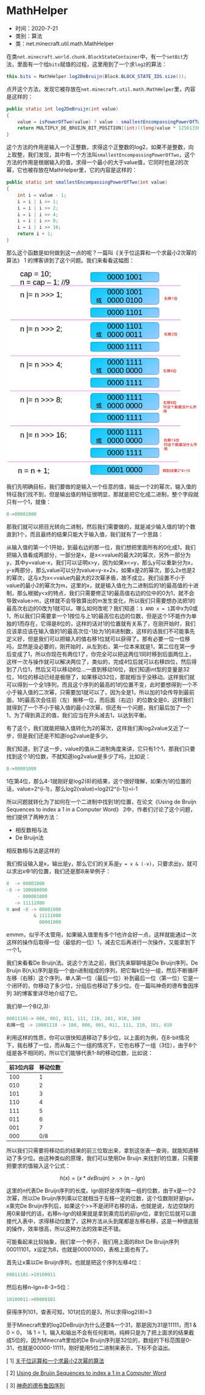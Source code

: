 # MathHelper

* 时间：2020-7-21
* 类别：算法
* 类：net.minecraft.util.math.MathHelper

在类`net.minecraft.world.chunk.BlockStateContainer`中，有一个`setBit`方法，里面有一个给`bits`赋值的过程，这里用到了一个求`log2`的算法：

```java
this.bits = MathHelper.log2DeBruijn(Block.BLOCK_STATE_IDS.size());
```

点开这个方法，发现它被存放在`net.minecraft.util.math.MathHelper`里，内容是这样的：

```java
public static int log2DeBruijn(int value)
{
    value = isPowerOfTwo(value) ? value : smallestEncompassingPowerOfTwo(value);
    return MULTIPLY_DE_BRUIJN_BIT_POSITION[(int)((long)value * 125613361L >> 27) & 31];
}
```

这个方法的作用是输入一个正整数，求得这个正整数的log2，如果不是整数，向上取整，我们发现，其中有一个方法叫`smallestEncompassingPowerOfTwo`，这个方法的作用是根据输入的值，求得一个最小的大于value值，它同时也是2的次幂，它也被存放在MathHelper里，它的内容是这样的：

```java
public static int smallestEncompassingPowerOfTwo(int value)
{
    int i = value - 1;
    i = i | i >> 1;
    i = i | i >> 2;
    i = i | i >> 4;
    i = i | i >> 8;
    i = i | i >> 16;
    return i + 1;
}
```

那么这个函数是如何做到这一点的呢？一篇叫《关于位运算和一个求最小2次幂的算法》 1 的博客讲到了这个问题。我们来看看这幅图：



![&#x83B7;&#x5F97;&#x6700;&#x5C0F;&#x4E8C;&#x6B21;&#x5E42;](../.gitbook/assets/mathhelper-right-shift.jpg)

我们先明确目标，我们要做的是输入一个任意的值，输出一个2的幂次，输入值的特征我们找不到，但是输出值的特征很明显，那就是把它化成二进制，整个字段就只有一个1，就像：

```java
8->00001000
```

那我们就可以把目光转向二进制，然后我们需要做的，就是减少输入值的1的个数直到1个，而且最终的结果只能大于输入值，我们就有了一个思路：

从输入值的第一个1开始，到最右边的那一位，我们想把里面所有的0化成1，我们把输入值看成两部分，一部分是x，是x&lt;=value的最大2的幂次，另外一部分为y，其中y=value-x，我们可以证明x&gt;y，因为如果x&lt;=y，那么y可以重新分为x，y-x两部分，那么value可以分为value=y-x+2x，如果x是2的幂次，那么2x也是2的幂次，这与x为x&lt;=value内最大的2次幂矛盾，故不成立。我们设置不小于value的最小2的幂次为m，这里的x，就是输入值化为二进制后的1的最高值的十进制，那么根据y&lt;x的特点，我们只需要修正1的最高值右边的位中的0为1，就不会导致value&gt;m，这样就不会导致算出的m发生变化，所以我们只需要想办法把1的最高次右边的0改为1就可以。哪么如何改呢？我们知道：`1 AND x = 1`其中x为0或1，所以我们只需要拿一个1按位与上1的最高位右边的位数，但是这个1不能作为单独的1而存在，它得是8位的，这样的话对1的位置就有关系了，在刚开始时，我们应该拿应该在输入值的1的最高次位-1处为1的8进制数，这样的话我们不可能事先定义好，但是我们可以把输入的值右移1位就可以获得了。那有必要一位一位移吗，显然是没必要的，刚开始时，从左到右，第一位本来就是1，第二位在第一步后变成了1，所以你现在有两位1了，你完全可以把这两位1同时移到后面两位上，这样一次与操作就可以解决两位了，类似的，完成4位后就可以右移四位，然后得到了八位1，然后又可以移动8位...一直到移动16位，我们知道int型的变量是32位，16位的移动已经是极限了，如果移动32位，那就相当于没移动。这样我们就可以得到一个全1序列，而且这个序列的最高的1的位置不变，此时要想得到一个不小于输入值的二次幂，只需要加1就可以了，因为全是1，所以加的1会传导到最前面，1的最高次会往前（左）搬移一位，而后面（右边）的位数全是0，这样我们就得到了一个不小于输入值的最小2次幂，但还有一个问题，我们最后加了一个1，为了得到真正的值，我们应当在开头减去1，以达到平衡。

有了这个，我们就能把输入值转化为2的幂次，这样我们离log2value又近了一步，但是我们还是不知道log2value是多少。

我们知道，到了这一步，value的值从二进制角度来讲，它只有1个1，那我们只要找到这个1的位数，不就知道log2value是多少了吗，比如说：

```java
8->00001000
```

1在第4位，那么4-1就刚好是log2\(8\)的结果，这个很好理解，如果i为1的位置的话，value=2^\(i-1\)，那么log2\(value\)=log2\(2^\(i-1\)\)=i-1

所以问题就转化为了如何在一个二进制中找到1的位置，在论文《Using de Bruijn Sequences to index a 1 in a Computer Word》 2中，作者们讨论了这个问题，他们提供了两种方法：

* 相反数相与法
* De Bruijn法

相反数相与法是这样的

我们假设输入是x，输出是y，那么它们的关系是`y = x & (-x)`，只要求出y，就可以求出x中1的位置，我们还是那8来举例子：

```java
8  -> 00001000
-8 -> 100000000
    - 000001000
   -> 11111000
8 and -8 -> 00001000
          & 11111000
            00001000
```

emmm，似乎不太管用，如果输入值里有多个1也许会好一点，这样就能通过一次这样的操作后取得一位（最低的一位）1，减去它后再进行一次操作，又能拿到下一个1。

我们来看看De Bruijn法。说这个方法之前，我们先来聊聊啥是De Bruijn序列，De Bruijn B\(n,k\)序列是指一个由n进制组成的序列，把它每k位分一组，然后不断循环左移（右移）这个序列，单人第一位（最后一位）补到最后一位（第一位）它是一个闭环的，你移动了多少位，分组后也移动了多少位。在一篇叫神奇的德布鲁因序列 3的博客里详尽地介绍了它。

我们举一个B\(2,3\):

```java
00011101-> 000, 001, 011, 111, 110, 101, 010, 100
右移一位 -> 10001110 -> 100, 000, 001, 011, 111, 110, 101, 010
```

利用这样的性质，你可以很快知道移动了多少位，以上面的为例，在8-bit情况下，我右移了一位，而从每三个一组的情况下，它也右移了一组（3位），由于8个组是各不相同的，所以它们能够代表1-8的移动位数，比如说：

| 前3位内容 | 移动位数 |
| :--- | :--- |
| 100 | 1 |
| 010 | 2 |
| 101 | 3 |
| 110 | 4 |
| 111 | 5 |
| 011 | 6 |
| 001 | 7 |
| 000 | 0/8 |

所以我们只需要将移动后的结果的前三位取出来，拿到这张表一查询，就能知道移动了多少位。由这种类似的原理，我们可以使用De Bruijn 来找到1的位置，只需要把要求的值输入这个公式：

$$
h(x)=(x * deBruijn) >> (n -lgn)
$$

这里的n代表De Bruijn序列的长度。lgn刚好是序列每一组的位数，由于x是一个2次幂，所以De Bruijn序列乘以它就相当于左移一定的位数，这个位数刚好是lgx，x乘完De Bruijn序列后，如果这个&gt;&gt;不是闭环右移的话，也就是说，左边空缺的用0来替代的话，右移n-lgn的结果就是拿到乘完后的前lgn位，拿到它后就可以直接代入表中，求得移动位数了，这种方法从头到尾都是左移右移，这是一种很底层的操作，效率很高，所以这种方法的效率还不错。

可能看起来比较抽象，我们拿一个例子，我们用上面的8bit De Bruijn序列00011101，x设定为8，也就是00001000，表格上面也有了。

首先让x乘以De Bruijn序列，也就是把这个序列左移4位：

```java
00011101->10100011
```

然后右移n-lgn=8-3=5位：

```java
10100011->00000101
```

获得序列101，查表可知，101对应的是3，所以求得log2\(8\)=3

至于Minecraft里的log2DeBruijn为什么还要&一个31，那是因为31是11111，而1 & 0 = 0， 1& 1 = 1，输入和输出不会有任何影响，纯粹只是为了把上面求的结果截成5位的，因为Minecraft里给的De Bruijn序列是32位的，数组的下标范围是0-31，也就是00000-11111，刚好能用5位二进制来表示，下标不会溢出。

\[ 1\]   [关于位运算和一个求最小2次幂的算法](https://my.oschina.net/617669559/blog/3043957)

\[ 2\]   [Using de Bruijn Sequences to index a 1 in a Computer Word](https://github.com/WangTingZheng/mcp940/wiki/paper/Using-de-Bruijn-Sequences-to-index-a-1-in-a-computer-word.pdf)

\[ 3\]   [神奇的德布鲁因序列](https://halfrost.com/go_s2_de_bruijn/)

